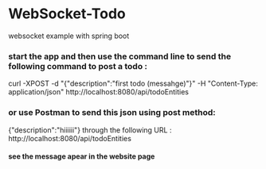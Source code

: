 # WebSocket-Todo
websocket example with spring boot

### start the app and then use the command line to send the following command to post a todo :
curl -XPOST -d "{\"description\":\"first todo (messahge)\"}" -H "Content-Type:
application/json" http://localhost:8080/api/todoEntities

### or use Postman to send this json using post method:
{"description":"hiiiiii"}
through the following URL : http://localhost:8080/api/todoEntities


#### see the message apear in the website page
